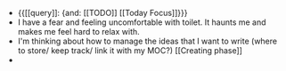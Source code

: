 - {{[[query]]: {and: [[TODO]] [[Today Focus]]}}}
- I have a fear and feeling uncomfortable with toilet. It haunts me and makes me feel hard to relax with.
- I'm thinking about how to manage the ideas that I want to write (where to store/ keep track/ link it with my MOC?) [[Creating phase]]
- 
